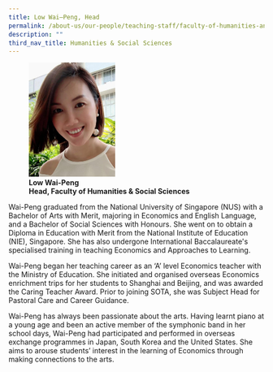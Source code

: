 ```yaml
---
title: Low Wai–Peng, Head
permalink: /about-us/our-people/teaching-staff/faculty-of-humanities-and-social-sciences/low-wai-peng/
description: ""
third_nav_title: Humanities & Social Sciences
---
```

<figure>
<img style="width:40%" src="/images/hss_full_low-wai-peng_photo-3.jpg">
<figcaption> <strong>Low Wai-Peng<br>
Head, Faculty of Humanities &amp; Social Sciences</strong> </figcaption>
</figure>

Wai-Peng graduated from the National University of Singapore (NUS) with a Bachelor of Arts with Merit, majoring in Economics and English Language, and a Bachelor of Social Sciences with Honours. She went on to obtain a Diploma in Education with Merit from the National Institute of Education (NIE), Singapore. She has also undergone International Baccalaureate's specialised training in teaching Economics and Approaches to Learning.

  

Wai-Peng began her teaching career as an ‘A’ level Economics teacher with the Ministry of Education. She initiated and organised overseas Economics enrichment trips for her students to Shanghai and Beijing, and was awarded the Caring Teacher Award. Prior to joining SOTA, she was Subject Head for Pastoral Care and Career Guidance.

  

Wai-Peng has always been passionate about the arts. Having learnt piano at a young age and been an active member of the symphonic band in her school days, Wai-Peng had participated and performed in overseas exchange programmes in Japan, South Korea and the United States. She aims to arouse students’ interest in the learning of Economics through making connections to the arts.